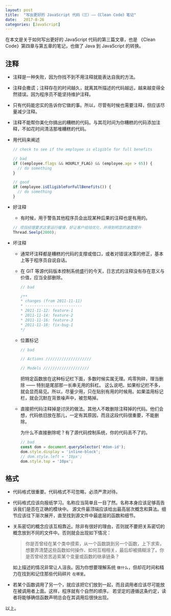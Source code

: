```yaml
---
layout: post
title:  "写出更好的 JavaScript 代码（三）——《Clean Code》笔记"
date:   2017-8-26
categories: [JavaScript]
---
```


在本文是关于如何写出更好的 JavaScript 代码的第三篇文章，也是 《Clean Code》第四章与第五章的笔记，也做了 Java 到 JavaScript 的转换。

## 注释

- 注释是一种失败，因为你找不到不用注释就能表达自我的方法。

- 注释会撒谎；注释存在的时间越久，就离其所描述的代码越远，越来越变得全然错误。因为程序员不能坚持维护注释。

- 只有代码能忠实的告诉你它做的事。所以，尽管有时候也需要注释，但应该尽量减少注释。

- 注释不能帮你美化你搞出的糟糕的代码。与其花时间为你糟糕的代码添加注释，不如花时间清洁那堆糟糕的代码。

- 用代码来阐述

  ```js
  // check to see if the employee is eligible for full benefits

  // bad
  if ((employee.flags && HOURLY_FLAG) && (employee.age > 65)) {
    // do something
  }

  // good
  if (employee.isEligibleForFullBenefits()) {
    // do something
  }
  ```

- 好注释

  - 有时候，用于警告其他程序员会出现某种后果的注释也是有用的。

  ```js
  // 项目经理要求这里运行缓慢，好让客户给钱优化，并得到明显的速度提升
  Thread.Seelp(2000);
  ```

- 坏注释

  - 通常坏注释都是糟糕的代码的支撑或借口，或者对错误决策的修正，基本上等于程序员自说自话。

  - 在 GIT 等源代码版本控制系统盛行的今天，日志式的注释没有存在意义与价值，应当全部删除。

    ```js
    // bad

    /**
    * changes (from 2011-11-11)
    * -------------------------
    * 2011-11-12: feature-1
    * 2011-11-14: feature-2
    * 2011-11-16: feature-3
    * 2011-11-18: fix-bug-1
    */
      ```

  - 位置标记

    ```js
    // bad

    // Actions ////////////////////

    // Models ////////////////////
    ```

    把特定函数放在这种标记栏下面，多数时候实属无理。鸡零狗碎，理当删除 —— 特别是尾部那一长串无用的斜杠。
    这么说吧。如果标记栏不多，就会显而易见。所以，尽量少用，只在贴别有用的时候用。如果滥用标记栏，就会沉默在背景噪声中，被忽略掉。

  - 直接把代码注释掉是讨厌的做法。其他人不敢删除注释掉的代码。他们会想，代码依旧放在那儿，一定有其原因，而且这段代码很重要，不能删除。

    为什么不直接删除呢？有了源代码控制系统，你的代码丢不了的。
    ```js
    // bad
    const dom = document.querySelector('#dom-id');
    dom.style.display = 'inline-block';
    // dom.style.left = '10px';
    dom.style.top = '10px';
    ```

## 格式

- 代码格式很重要。代码格式不可忽略，必须严肃对待。

- 代码格式应该向报纸学习。名称应当简单且一目了然。名称本身应该足够高告诉我们是否在正确的模块中。
源文件最顶端应该给出最高层次概念和算法。细节应该往下渐次展开，直至找到源文件中最底层的函数和细节。

- 关系密切的概念应该互相靠近。除非有很好的理由，否则就不要把关系密切的概念放到不同的文件中。否则就会出现如下情况：

  > 你是否曾经在某个类中摸索，从一个函数跳到另一个函数，上下求索，想要弄清楚这些函数如何操作、如何互相相关，最后却被搞糊涂了。你是否曾经苦苦追索某个变量或函数的继承链条？

  如上描述的情况非常让人沮丧。因为你想要理解系统 `做什么`，但却花时间和精力在找到和记住那些代码碎片 `在哪里`。

- 若某个函数调用了另一个，就应该把它们放到一起，而且调用者应该尽可能放在被调用者上面。这样，程序就有个自然的顺序。
若坚定的遵循这条约定，读者将能够确信函数声明总会在其调用后很快出现。

以上。
